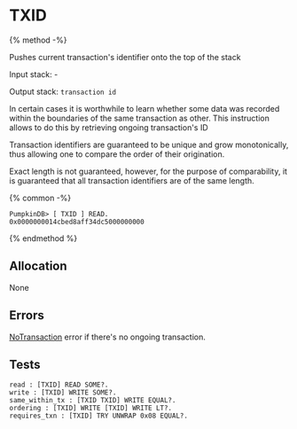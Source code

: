 # TXID

{% method -%}

Pushes current transaction's identifier onto the top of the stack 

Input stack: -

Output stack: `transaction id`

In certain cases it is worthwhile to learn whether some data was recorded
within the boundaries of the same transaction as other. This instruction allows
to do this by retrieving ongoing transaction's ID

Transaction identifiers are guaranteed to be unique and grow monotonically,
thus allowing one to compare the order of their origination.

Exact length is not guaranteed, however, for the purpose of comparability,
it is guaranteed that all transaction identifiers are of the same length.

{% common -%}

```
PumpkinDB> [ TXID ] READ.
0x0000000014cbed8aff34dc5000000000
```

{% endmethod %}

## Allocation

None

## Errors

[NoTransaction](./errors/NoTransaction.md) error if there's no ongoing transaction.

## Tests

```test
read : [TXID] READ SOME?.
write : [TXID] WRITE SOME?.
same_within_tx : [TXID TXID] WRITE EQUAL?.
ordering : [TXID] WRITE [TXID] WRITE LT?.
requires_txn : [TXID] TRY UNWRAP 0x08 EQUAL?.
```
